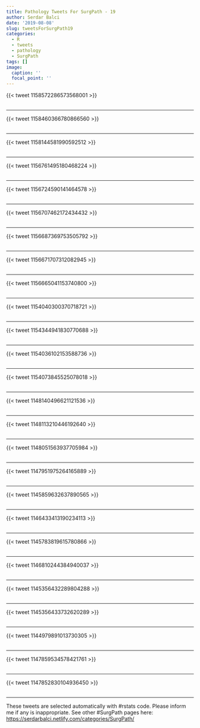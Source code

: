 ```yaml
---
title: Pathology Tweets For SurgPath - 19
author: Serdar Balci
date: '2019-08-08'
slug: tweetsForSurgPath19
categories:
  - R
  - tweets
  - pathology
  - SurgPath
tags: []
image:
  caption: ''
  focal_point: ''
---
```



{{< tweet 1158572286573568001 >}}
<br>
<br>
<hr>
{{< tweet 1158460366780866560 >}}
<br>
<br>
<hr>
{{< tweet 1158144581990592512 >}}
<br>
<br>
<hr>
{{< tweet 1156761495180468224 >}}
<br>
<br>
<hr>
{{< tweet 1156724590141464578 >}}
<br>
<br>
<hr>
{{< tweet 1156707462172434432 >}}
<br>
<br>
<hr>
{{< tweet 1156687369753505792 >}}
<br>
<br>
<hr>
{{< tweet 1156671707312082945 >}}
<br>
<br>
<hr>
{{< tweet 1156665041153740800 >}}
<br>
<br>
<hr>
{{< tweet 1154040300370718721 >}}
<br>
<br>
<hr>
{{< tweet 1154344941830770688 >}}
<br>
<br>
<hr>
{{< tweet 1154036102153588736 >}}
<br>
<br>
<hr>
{{< tweet 1154073845525078018 >}}
<br>
<br>
<hr>
{{< tweet 1148140496621121536 >}}
<br>
<br>
<hr>
{{< tweet 1148113210446192640 >}}
<br>
<br>
<hr>
{{< tweet 1148051563937705984 >}}
<br>
<br>
<hr>
{{< tweet 1147951975264165889 >}}
<br>
<br>
<hr>
{{< tweet 1145859632637890565 >}}
<br>
<br>
<hr>
{{< tweet 1146433413190234113 >}}
<br>
<br>
<hr>
{{< tweet 1145783819615780866 >}}
<br>
<br>
<hr>
{{< tweet 1146810244384940037 >}}
<br>
<br>
<hr>
{{< tweet 1145356432289804288 >}}
<br>
<br>
<hr>
{{< tweet 1145356433732620289 >}}
<br>
<br>
<hr>
{{< tweet 1144979891013730305 >}}
<br>
<br>
<hr>
{{< tweet 1147859534578421761 >}}
<br>
<br>
<hr>
{{< tweet 1147852830104936450 >}}
<br>
<br>
<hr>


These tweets are selected automatically with #rstats code. Please inform me if any is inappropriate.
See other #SurgPath pages here: https://serdarbalci.netlify.com/categories/SurgPath/

